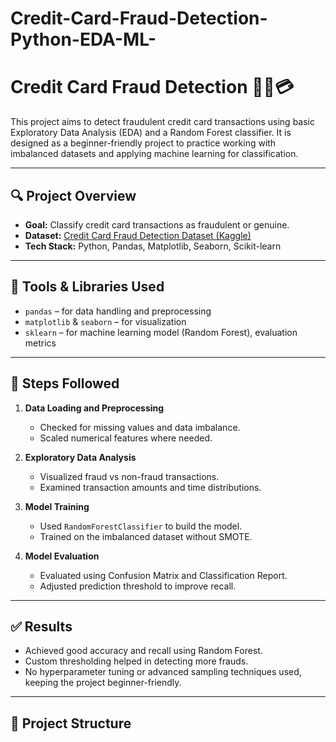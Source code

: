 # Credit-Card-Fraud-Detection-Python-EDA-ML-

# Credit Card Fraud Detection 🕵️‍♂️💳

This project aims to detect fraudulent credit card transactions using basic Exploratory Data Analysis (EDA) and a Random Forest classifier. It is designed as a beginner-friendly project to practice working with imbalanced datasets and applying machine learning for classification.

---

## 🔍 Project Overview

- **Goal:** Classify credit card transactions as fraudulent or genuine.
- **Dataset:** [Credit Card Fraud Detection Dataset (Kaggle)](https://www.kaggle.com/mlg-ulb/creditcardfraud)
- **Tech Stack:** Python, Pandas, Matplotlib, Seaborn, Scikit-learn

---

## 🧰 Tools & Libraries Used

- `pandas` – for data handling and preprocessing  
- `matplotlib` & `seaborn` – for visualization  
- `sklearn` – for machine learning model (Random Forest), evaluation metrics

---

## 🔢 Steps Followed

1. **Data Loading and Preprocessing**
   - Checked for missing values and data imbalance.
   - Scaled numerical features where needed.
   
2. **Exploratory Data Analysis**
   - Visualized fraud vs non-fraud transactions.
   - Examined transaction amounts and time distributions.
   
3. **Model Training**
   - Used `RandomForestClassifier` to build the model.
   - Trained on the imbalanced dataset without SMOTE.

4. **Model Evaluation**
   - Evaluated using Confusion Matrix and Classification Report.
   - Adjusted prediction threshold to improve recall.

---

## ✅ Results

- Achieved good accuracy and recall using Random Forest.
- Custom thresholding helped in detecting more frauds.
- No hyperparameter tuning or advanced sampling techniques used, keeping the project beginner-friendly.

---

## 📁 Project Structure

